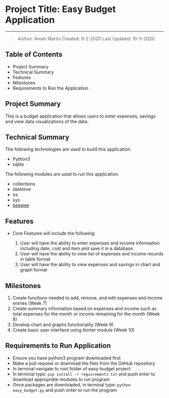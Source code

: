 # Project Title: Easy Budget Application

---

> Author: Amah Martin
> Created: 9-2-2020
> Last Updated: 10-5-2020

## Table of Contents

- Project Summary
- Technical Summary
- Features
- Milestones
- Requirements to Run the Application

## Project Summary

This is a budget application that allows users to enter expenses, savings and view data visualizations of the data.

## Technical Summary

The following technologies are used to build this application:

- Python3
- sqlite

The following modules are used to run this application:

- collections
- datetime
- os
- sys
- [peewee](https://docs.peewee-orm.com/en/latest/index.html)

## Features

- Core Features will include the following\:

  1. User will have the ability to enter expenses and income information including date, cost and item and save it in a database
  2. User will have the ability to view list of expenses and income records in table format
  3. User will have the ability to view expenses and savings in chart and graph format

## Milestones

1. Create functions needed to add, remove, and edit expenses and income entries (Week 7)
2. Create summary information based on expenses and income such as total expenses for the month or income remaining for the month (Week 8)
3. Develop chart and graphs functionality (Week 9)
4. Create basic user interface using tkinter module (Week 10)

## Requirements to Run Application

- Ensure you have python3 program downloaded first
- Make a pull request or download the files from the GitHub repository
- In terminal navigate to root folder of easy-budget project
- In terminal type: `pip install -r requirements.txt` and push enter to download appropriate modules to run program
- Once packages are downloaded, in terminal type: `python easy_budget.py` and push enter to run the program

